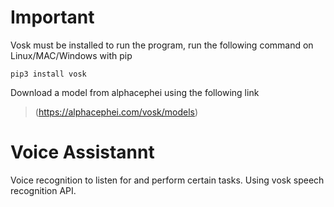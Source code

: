 # Important

Vosk must be installed to run the program, run the following command on Linux/MAC/Windows with pip
```
pip3 install vosk
```
Download a model from alphacephei using the following link
> (https://alphacephei.com/vosk/models)

# Voice Assistannt

Voice recognition to listen for and perform certain tasks. Using vosk speech recognition API.
